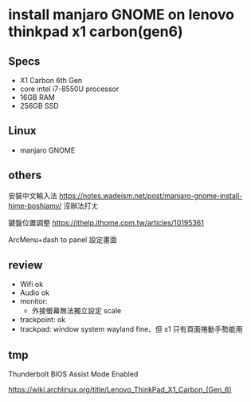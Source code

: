 # install manjaro GNOME on lenovo thinkpad x1 carbon(gen6)

## Specs
- X1 Carbon 6th Gen
- core intel i7-8550U processor
- 16GB RAM
- 256GB SSD

## Linux
- manjaro GNOME

## others
安裝中文輸入法
https://notes.wadeism.net/post/manjaro-gnome-install-hime-boshiamy/
沒辦法打ㄤ

鍵盤位置調整
https://ithelp.ithome.com.tw/articles/10195361

ArcMenu+dash to panel 設定畫面

## review
- Wifi ok
- Audio ok
- monitor:
  - 外接螢幕無法獨立設定 scale
- trackpoint: ok
- trackpad: window system wayland fine、但 x1 只有頁面捲動手勢能用

## tmp
Thunderbolt BIOS Assist Mode Enabled

https://wiki.archlinux.org/title/Lenovo_ThinkPad_X1_Carbon_(Gen_6)
